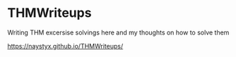 # THMWriteups
Writing THM excersise solvings here and my thoughts on how to solve them

https://naystyx.github.io/THMWriteups/
